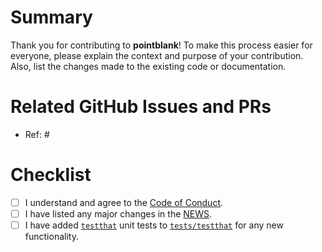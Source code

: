 # Summary

Thank you for contributing to **pointblank**! To make this process easier for everyone, please explain the context and purpose of your contribution. Also, list the changes made to the existing code or documentation.

# Related GitHub Issues and PRs

- Ref: #

# Checklist

- [ ] I understand and agree to the [Code of Conduct](https://www.contributor-covenant.org/version/1/0/0/code-of-conduct/).
- [ ] I have listed any major changes in the [NEWS](https://github.com/rich-iannone/pointblank/blob/master/NEWS.md).
- [ ] I have added [`testthat`](https://github.com/r-lib/testthat) unit tests to [`tests/testthat`](https://github.com/rich-iannone/pointblank/tree/master/tests/testthat) for any new functionality.
